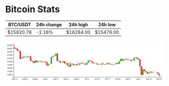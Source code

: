 # Bitcoin Stats

BTC/USDT|24h change|24h high|24h low|
|---|---|---|---|
|$15820.78|-2.16%|$16284.00|$15476.00|

<img src="./chart.svg">
